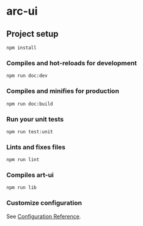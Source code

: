 # arc-ui

## Project setup
```
npm install
```

### Compiles and hot-reloads for development
```
npm run doc:dev
```

### Compiles and minifies for production
```
npm run doc:build
```

### Run your unit tests
```
npm run test:unit
```

### Lints and fixes files
```
npm run lint
```
### Compiles art-ui
```
npm run lib
```

### Customize configuration
See [Configuration Reference](https://cli.vuejs.org/config/).
